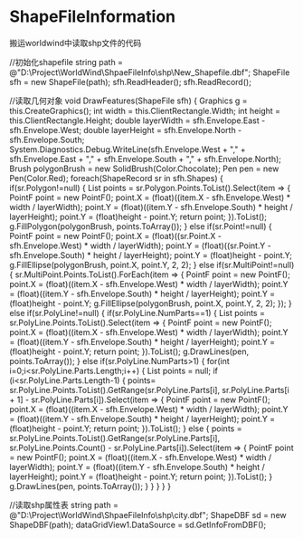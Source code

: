 # ShapeFileInformation
搬运worldwind中读取shp文件的代码

//初始化shapefile
string path = @"D:\Project\WorldWind\ShpaeFileInfo\shp\New_Shapefile.dbf";
ShapeFile sfh = new ShapeFile(path);
sfh.ReadHeader();
sfh.ReadRecord();

//读取几何对象
        void DrawFeatures(ShapeFile sfh)
        {
            Graphics g = this.CreateGraphics();
            int width = this.ClientRectangle.Width;
            int height = this.ClientRectangle.Height;
            double layerWidth = sfh.Envelope.East - sfh.Envelope.West;
            double layerHeight = sfh.Envelope.North - sfh.Envelope.South;
            System.Diagnostics.Debug.WriteLine(sfh.Envelope.West + "," + sfh.Envelope.East + ","
                + sfh.Envelope.South + "," + sfh.Envelope.North);
            Brush polygonBrush = new SolidBrush(Color.Chocolate);
            Pen pen = new Pen(Color.Red);
            foreach(ShapeRecord sr in sfh.Shapes)
            {
                if(sr.Polygon!=null)
                {
                    List<PointF> points = sr.Polygon.Points.ToList().Select(item =>
                    {
                        PointF point = new PointF();
                        point.X = (float)((item.X - sfh.Envelope.West) * width / layerWidth);
                        point.Y = (float)((item.Y - sfh.Envelope.South) * height / layerHeight);
                        point.Y = (float)height - point.Y;
                        return point;
                    }).ToList();
                    g.FillPolygon(polygonBrush, points.ToArray());
                }
                else if(sr.Point!=null)
                {
                    PointF point = new PointF();
                    point.X = (float)((sr.Point.X - sfh.Envelope.West) * width / layerWidth);
                    point.Y = (float)((sr.Point.Y - sfh.Envelope.South) * height / layerHeight);
                    point.Y = (float)height - point.Y;
                    g.FillEllipse(polygonBrush, point.X, point.Y, 2, 2);
                }
                else if(sr.MultiPoint!=null)
                {
                    sr.MultiPoint.Points.ToList().ForEach(item =>
                    {
                        PointF point = new PointF();
                        point.X = (float)((item.X - sfh.Envelope.West) * width / layerWidth);
                        point.Y = (float)((item.Y - sfh.Envelope.South) * height / layerHeight);
                        point.Y = (float)height - point.Y;
                        g.FillEllipse(polygonBrush, point.X, point.Y, 2, 2);
                    });
                }
                else if(sr.PolyLine!=null)
                {
                    if(sr.PolyLine.NumParts==1)
                    {
                        List<PointF> points = sr.PolyLine.Points.ToList().Select(item =>
                        {
                            PointF point = new PointF();
                            point.X = (float)((item.X - sfh.Envelope.West) * width / layerWidth);
                            point.Y = (float)((item.Y - sfh.Envelope.South) * height / layerHeight);
                            point.Y = (float)height - point.Y;
                            return point;
                        }).ToList();
                        g.DrawLines(pen, points.ToArray());
                    }
                    else if(sr.PolyLine.NumParts>1)
                    {
                        for(int i=0;i<sr.PolyLine.Parts.Length;i++)
                        {
                            List<PointF> points = null;
                            if (i<sr.PolyLine.Parts.Length-1)
                            {
                                points= sr.PolyLine.Points.ToList().GetRange(sr.PolyLine.Parts[i], sr.PolyLine.Parts[i + 1] - sr.PolyLine.Parts[i]).Select(item =>
                                {
                                    PointF point = new PointF();
                                    point.X = (float)((item.X - sfh.Envelope.West) * width / layerWidth);
                                    point.Y = (float)((item.Y - sfh.Envelope.South) * height / layerHeight);
                                    point.Y = (float)height - point.Y;
                                    return point;
                                }).ToList();
                            }
                            else
                            {
                                points = sr.PolyLine.Points.ToList().GetRange(sr.PolyLine.Parts[i], sr.PolyLine.Points.Count() - sr.PolyLine.Parts[i]).Select(item =>
                                {
                                    PointF point = new PointF();
                                    point.X = (float)((item.X - sfh.Envelope.West) * width / layerWidth);
                                    point.Y = (float)((item.Y - sfh.Envelope.South) * height / layerHeight);
                                    point.Y = (float)height - point.Y;
                                    return point;
                                }).ToList();
                            }
                            g.DrawLines(pen, points.ToArray());
                        }                    }
                }
            }
        }

//读取shp属性表
string path = @"D:\Project\WorldWind\ShpaeFileInfo\shp\city.dbf";
ShapeDBF sd = new ShapeDBF(path);
dataGridView1.DataSource = sd.GetInfoFromDBF();
